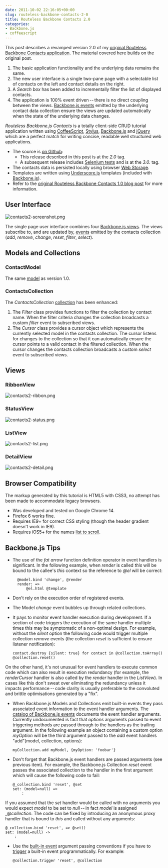 ```yaml
---
date: 2011-10-02 22:16:05+00:00
slug: routeless-backbone-contacts-2-0
title: Routeless Backbone Contacts 2.0
categories:
- Backbone.js
- coffeescript
---
```


This post describes a revamped version 2.0 of my [original Routeless Backbone Contacts application](/posts/routeless-backbone-contacts). The material covered here builds on the original post.

  1. The basic application functionality and the underlying data remains the same. 
  2. The new user interface is a single two-pane page with a selectable list of contacts on the left and contact details on the right. 
  3. A _Search box_ has been added to incrementally filter the list of displayed contacts. 
  4. The application is 100% event driven -- there is no direct coupling between the views. [Backbone.js events](http://documentcloud.github.com/backbone/#Events) emitted by the underlying contact data collection ensure the views are updated automatically when the state of the underlying data changes.

<!--more-->

_Routeless Backbone.js Contacts_ is a totally client-side CRUD tutorial application written using [CoffeeScript](http://jashkenas.github.com/coffee-script/), [Stylus](http://learnboost.github.com/stylus/), [Backbone.js](http://documentcloud.github.com/backbone/) and [jQuery](http://jquery.com/) which are a perfect match for writing concise, readable well structured web applications.

  * The source is [on Github](https://github.com/srackham/routeless-backbone-contacts): 
    * This release described in this post is at the _2.0_ tag. 
    * A subsequent release includes [Selenium tests](/posts/testing-coffeescript-apps-with-selenium/) and is at the _3.0._ tag. 
  * The contacts data is persisted locally using browser [Web Storage](http://en.wikipedia.org/wiki/Web_Storage). 
  * Templates are written using [Underscore.js](http://documentcloud.github.com/underscore/) templates (included with [Backbone.js](http://documentcloud.github.com/backbone/)). 
  * Refer to the [original Routeless Backbone Contacts 1.0 blog post](/posts/routeless-backbone-contacts) for more information.



## User Interface

![contacts2-screenshot.png](/images/contacts2-screenshot.png)

The single page user interface combines four [Backbone.js views](http://documentcloud.github.com/backbone/#View). The views subscribe to, and are updated by, [events](http://documentcloud.github.com/backbone/#Events) emitted by the contacts collection (_add_, _remove_, _change_, _reset_, _filter_, _select_).



## Models and Collections

### ContactModel

The same [model](http://documentcloud.github.com/backbone/#Model) as version 1.0.

### ContactsCollection

The _ContactsCollection_ [collection](http://documentcloud.github.com/backbone/#Collection) has been enhanced:

  1. The _Filter_ class provides functions to filter the collection by contact name. When the filter criteria changes the collection broadcasts a custom _filter_ event to subscribed views. 
  2. The _Cursor_ class provides a cursor object which represents the currently selected model in the contacts collection. The cursor listens for changes to the collection so that it can automatically ensure the cursor points to a valid contact in the filtered collection.  When the cursor changes the contacts collection broadcasts a custom _select_ event to subscribed views. 



## Views

### RibbonView

![contacts2-ribbon.png](/images/contacts2-ribbon.png)

### StatusView

![contacts2-status.png](/images/contacts2-status.png)

### ListView

![contacts2-list.png](/images/contacts2-list.png)

### DetailView

![contacts2-detail.png](/images/contacts2-detail.png)



## Browser Compatibility

The markup generated by this tutorial is HTML5 with CSS3, no attempt has been made to accommodate legacy browsers.

  * Was developed and tested on Google Chrome 14. 
  * Firefox 6 works fine. 
  * Requires IE9+ for correct CSS styling (though the header gradient doesn't work in IE9). 
  * Requires iOS5+ for the names [list to scroll](http://davidbcalhoun.com/2011/new-mobile-safari-stuff-in-ios5-position-fixed-overflow-scroll-new-input-type-support-web-workers-ecmascript-5). 



## Backbone.js Tips

  * The use of the _fat arrow_ function definition operator in event handlers is significant. In the following example, when _render_ is called _this_ will be bound to the callee's _this_ context so the reference to _@el_ will be correct: 

    
          @model.bind 'change', @render
          render: =>
              @el.html @template


 

  * Don't rely on the execution order of registered events. 
  * The Model _change_ event bubbles up through related collections. 
  * It pays to monitor event handler execution during development. If a section of code triggers the execution of the same handler multiple times this may be symptomatic of a non-optimal design. For example, without the _silent_ option the following code would trigger multiple collection _remove_ events (the collection _reset_ is sufficient to  ensure listener notification): 

    
        contact.destroy {silent: true} for contact in @collection.toArray()
        @collection.reset()


 


On the other hand, it's not unusual for event handlers to execute common code which can also result in execution redundancy (for example, the _renderCursor_ handler is also called by the _render_ handler in the _ListView_). In cases like this don't sweat over eliminating the redundancy unless it impacts performance -- code clarity is usually preferable to the convoluted and brittle optimisations generated by a "fix".

  * When Backbone.js Models and Collections emit built-in events they pass associated event information to the event handler arguments. The [catalog of Backbone.js events](http://documentcloud.github.com/backbone/#FAQ-events) documents the event handler arguments. Currently undocumented is fact that _options_ arguments passed to event triggering methods are passed through to the handlers as the trailing argument.  In the following example an object containing a custom option _myOption_ will be the third argument passed to the _add_ event handlers "add"(model, collection, options): 

    
        myCollection.add myModel, {myOption: 'foobar'}


 

  * Don't forget that Backbone.js event handlers are passed arguments (see previous item).  For example, the Backbone.js Collection _reset_ event passes the associated collection to the handler in the first argument which will cause the following code to fail: 

    
        @_collection.bind 'reset', @set
        set: (model=null) =>
            :


 


If you assumed that the _set_ handler would be called with no arguments you would expect _model_ to be set to _null_ -- in fact _model_ is assigned _@_collection_.  The code can be fixed by introducing an anonymous proxy handler that is bound to _this_ and called without any arguments:



    
    @_collection.bind 'reset', => @set()
    set: (model=null) ->
        :


 

  * Use the [built-in event](http://documentcloud.github.com/backbone/#FAQ-events) argument passing conventions if you have to [trigger](http://documentcloud.github.com/backbone/#Events-trigger) a built-in event programmatically. For example: 

    
        @collection.trigger 'reset', @collection


 

